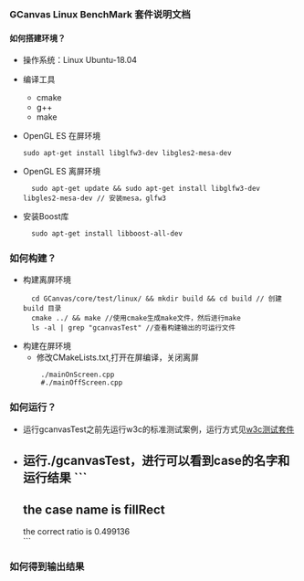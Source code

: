 ### GCanvas Linux BenchMark 套件说明文档

#### 如何搭建环境？
   * 操作系统：Linux Ubuntu-18.04
   * 编译工具
       * cmake
       * g++
       * make 
   * OpenGL ES 在屏环境 
      ``` 
      sudo apt-get install libglfw3-dev libgles2-mesa-dev
      ``` 
   
   * OpenGL ES 离屏环境
      ``` 
        sudo apt-get update && sudo apt-get install libglfw3-dev libgles2-mesa-dev // 安装mesa，glfw3
      ``` 
   * 安装Boost库
      ``` 
        sudo apt-get install libboost-all-dev 
      ``` 
### 如何构建？
  
  * 构建离屏环境
      ``` 
        cd GCanvas/core/test/linux/ && mkdir build && cd build // 创建build 目录
        cmake ../ && make //使用cmake生成make文件，然后进行make
        ls -al | grep "gcanvasTest" //查看构建输出的可运行文件
      ``` 
  * 构建在屏环境
      * 修改CMakeLists.txt,打开在屏编译，关闭离屏
        ```
         ./mainOnScreen.cpp
         #./mainOffScreen.cpp 
        ```
    
### 如何运行？
   * 运行gcanvasTest之前先运行w3c的标准测试案例，运行方式见[w3c测试套件](../w3c/readme.md)
   * 运行./gcanvasTest，进行可以看到case的名字和运行结果
    ```
      ------------------
      the case name is fillRect
      ------------------
      the correct ratio is 0.499136  
    ```
  
### 如何得到输出结果